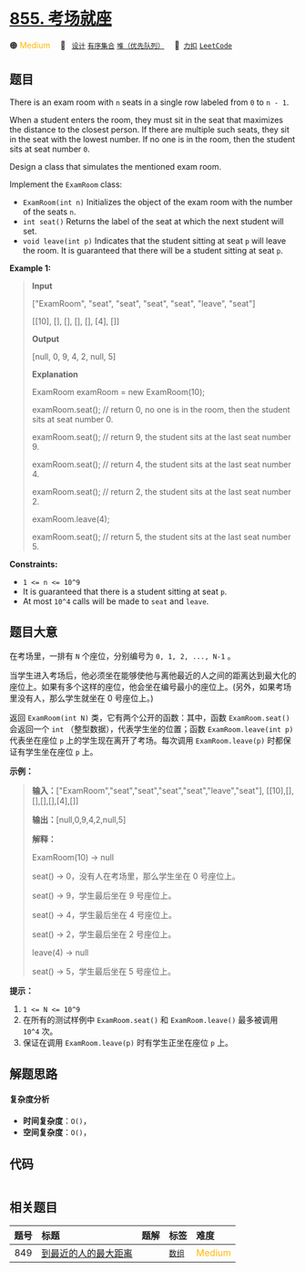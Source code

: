 # [855. 考场就座](https://2xiao.github.io/leetcode-js/problem/0855.html)

🟠 <font color=#ffb800>Medium</font>&emsp; 🔖&ensp; [`设计`](/tag/design.md) [`有序集合`](/tag/ordered-set.md) [`堆（优先队列）`](/tag/heap-priority-queue.md)&emsp; 🔗&ensp;[`力扣`](https://leetcode.cn/problems/exam-room) [`LeetCode`](https://leetcode.com/problems/exam-room)

## 题目

There is an exam room with `n` seats in a single row labeled from `0` to `n -
1`.

When a student enters the room, they must sit in the seat that maximizes the
distance to the closest person. If there are multiple such seats, they sit in
the seat with the lowest number. If no one is in the room, then the student
sits at seat number `0`.

Design a class that simulates the mentioned exam room.

Implement the `ExamRoom` class:

  * `ExamRoom(int n)` Initializes the object of the exam room with the number of the seats `n`.
  * `int seat()` Returns the label of the seat at which the next student will set.
  * `void leave(int p)` Indicates that the student sitting at seat `p` will leave the room. It is guaranteed that there will be a student sitting at seat `p`.



**Example 1:**

> 
> 
> 
> 
> 
> **Input**
> 
> ["ExamRoom", "seat", "seat", "seat", "seat", "leave", "seat"]
> 
> [[10], [], [], [], [], [4], []]
> 
> **Output**
> 
> [null, 0, 9, 4, 2, null, 5]
> 
> 
> 
> **Explanation**
> 
> ExamRoom examRoom = new ExamRoom(10);
> 
> examRoom.seat(); // return 0, no one is in the room, then the student sits at seat number 0.
> 
> examRoom.seat(); // return 9, the student sits at the last seat number 9.
> 
> examRoom.seat(); // return 4, the student sits at the last seat number 4.
> 
> examRoom.seat(); // return 2, the student sits at the last seat number 2.
> 
> examRoom.leave(4);
> 
> examRoom.seat(); // return 5, the student sits at the last seat number 5.
> 
> 

**Constraints:**

  * `1 <= n <= 10^9`
  * It is guaranteed that there is a student sitting at seat `p`.
  * At most `10^4` calls will be made to `seat` and `leave`.


## 题目大意

在考场里，一排有 `N` 个座位，分别编号为 `0, 1, 2, ..., N-1` 。

当学生进入考场后，他必须坐在能够使他与离他最近的人之间的距离达到最大化的座位上。如果有多个这样的座位，他会坐在编号最小的座位上。(另外，如果考场里没有人，那么学生就坐在
0 号座位上。)

返回 `ExamRoom(int N)` 类，它有两个公开的函数：其中，函数 `ExamRoom.seat()` 会返回一个 `int`
（整型数据），代表学生坐的位置；函数 `ExamRoom.leave(int p)` 代表坐在座位 `p` 上的学生现在离开了考场。每次调用
`ExamRoom.leave(p)` 时都保证有学生坐在座位 `p` 上。



**示例：**

> 
> 
> 
> 
> 
> **输入：**["ExamRoom","seat","seat","seat","seat","leave","seat"], [[10],[],[],[],[],[4],[]]
> 
> **输出：**[null,0,9,4,2,null,5]
> 
> **解释：**
> 
> ExamRoom(10) -> null
> 
> seat() -> 0，没有人在考场里，那么学生坐在 0 号座位上。
> 
> seat() -> 9，学生最后坐在 9 号座位上。
> 
> seat() -> 4，学生最后坐在 4 号座位上。
> 
> seat() -> 2，学生最后坐在 2 号座位上。
> 
> leave(4) -> null
> 
> seat() -> 5，学生最后坐在 5 号座位上。
> 
> 



**提示：**

  1. `1 <= N <= 10^9`
  2. 在所有的测试样例中 `ExamRoom.seat()` 和 `ExamRoom.leave()` 最多被调用 `10^4` 次。
  3. 保证在调用 `ExamRoom.leave(p)` 时有学生正坐在座位 `p` 上。


## 解题思路

#### 复杂度分析

- **时间复杂度**：`O()`，
- **空间复杂度**：`O()`，

## 代码

```javascript

```

## 相关题目

<!-- prettier-ignore -->
| 题号 | 标题 | 题解 | 标签 | 难度 |
| :------: | :------ | :------: | :------ | :------ |
| 849 | [到最近的人的最大距离](https://leetcode.com/problems/maximize-distance-to-closest-person) |  |  [`数组`](/tag/array.md) | <font color=#ffb800>Medium</font> |